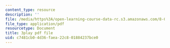 ```yaml
---
content_type: resource
description: ''
file: /media/https%3A/open-learning-course-data-rc.s3.amazonaws.com/8-01sc-classical-mechanics-fall-2016/c7481cb04d36faea22c801884237bce0_CfBeCHrQj_U.pdf
file_type: application/pdf
resourcetype: Document
title: 3play pdf file
uid: c7481cb0-4d36-faea-22c8-01884237bce0
---
```

